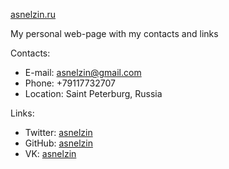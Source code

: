 [asnelzin.ru](http://asnelzin.ru)

My personal web-page with my contacts and links

Contacts:
* E-mail: asnelzin@gmail.com
* Phone: +79117732707
* Location: Saint Peterburg, Russia

Links:
* Twitter: [asnelzin](https://twitter.com/asnelzin)
* GitHub: [asnelzin](https://github.com/asnlezin)
* VK: [asnelzin](https://vk.com/asnelzin)